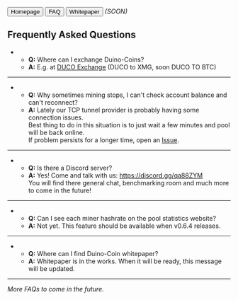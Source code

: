 <!--
layout: page
title: "Duino-Coin FAQ"
permalink: /faq/
-->

<button onclick="window.location.href = 'https://revoxhere.github.io/duino-coin/faq';">Homepage</button>
<button onclick="window.location.href = '';">FAQ</button>
<button onclick="window.location.href = '';">Whitepaper</button> *(SOON)*

## Frequently Asked Questions

* * **Q:** Where can I exchange Duino-Coins? <br>
   * **A:** E.g. at [DUCO Exchange](https://revoxhere.github.io/duco-exchange/) (DUCO to XMG, soon DUCO TO BTC)

***

* * **Q:** Why sometimes mining stops, I can't check account balance and can't reconnect?<br>
   * **A:** Lately our TCP tunnel provider is probably having some connection issues.<br>
   Best thing to do in this situation is to just wait a few minutes and pool will be back online.<br> 
   If problem persists for a longer time, open an [Issue](https://github.com/revoxhere/duino-coin/issues).

***

* * **Q:** Is there a Discord server? <br>
   * **A:** Yes! Come and talk with us: https://discord.gg/qa88ZYM <br>
You will find there general chat, benchmarking room and much more to come in the future!

***

* * **Q:** Can I see each miner hashrate on the pool statistics website?
   * **A:** Not yet. This feature should be available when v0.6.4 releases.

***

* * **Q:** Where can I find Duino-Coin whitepaper? <br>
   * **A:** Whitepaper is in the works. When it will be ready, this message will be updated.
   
***
   
*More FAQs to come in the future.*
